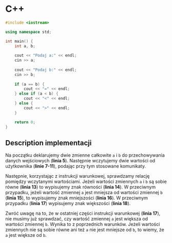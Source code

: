 # C++

```cpp linenums="1"
#include <iostream>

using namespace std;

int main() {
    int a, b;
    
    cout << "Podaj a:" << endl;
    cin >> a;
    
    cout << "Podaj b:" << endl;
    cin >> b;
    
    if (a == b) {
        cout << "=" << endl;
    } else if (a < b) {
        cout << "<" << endl;
    } else {
        cout << ">" << endl;
    }

    return 0;
}
```

## Description implementacji

Na początku deklarujemy dwie zmienne całkowite `a` i `b` do przechowywania danych wejściowych (**linia 5**). Następnie wczytujemy dwie wartości od użytkownika (**linie 7-11**), podając przy tym stosowane komunikaty.

Następnie, korzystając z instrukcji warunkowej, sprawdzamy relację pomiędzy wczytanymi wartościami. Jeżeli wartości zmiennych `a` i `b` są sobie równe (**linia 13**) to wypisujemy znak równości (**linia 14**). W przeciwnym przypadku, jeżeli wartość zmiennej `a` jest mniejsza od wartości zmiennej `b` (**linia 15**), to wypisujemy znak mniejszości (**linia 16**). W przeciwnym przypadku (**linia 17**) wypisujemy znak większości (**linia 18**).

Zwróć uwagę na to, że w ostatniej części instrukcji warunkowej (**linia 17**), nie musimy już sprawdzać, czy wartość zmiennej `a` jest większa od wartości zmiennej `b`. Wynika to z poprzednich warunków. Jeżeli wartości zmiennych nie są sobie równe ani też `a` nie jest mniejsze od `b`, to wiemy, że `a` jest większe od `b`.
